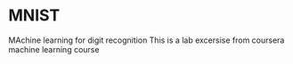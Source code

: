 # MNIST
MAchine learning for digit recognition 
This is a lab excersise from coursera machine learning course

